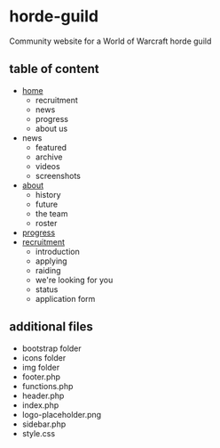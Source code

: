 # horde-guild
Community website for a World of Warcraft horde guild

## table of content
- [home](https://github.com/LauraLjungqvist/horde-guild/blob/master/home.html)
  * recruitment
  * news
  * progress
  * about us
- news
  * featured
  * archive
  * videos
  * screenshots
- [about](https://github.com/LauraLjungqvist/horde-guild/blob/master/about.html)
  * history
  * future
  * the team
  * roster
- [progress](https://github.com/LauraLjungqvist/horde-guild/blob/master/progress.html)
- [recruitment](https://github.com/LauraLjungqvist/horde-guild/blob/master/recruitment.html)
  * introduction
  * applying
  * raiding
  * we're looking for you
  * status
  * application form
  
## additional files
- bootstrap folder
- icons folder
- img folder
- footer.php
- functions.php
- header.php
- index.php
- logo-placeholder.png
- sidebar.php
- style.css

